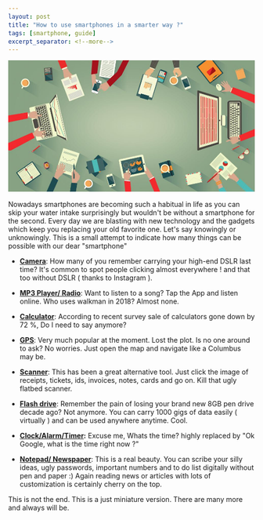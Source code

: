 ```yaml
---
layout: post
title: "How to use smartphones in a smarter way ?"
tags: [smartphone, guide]
excerpt_separator: <!--more-->
---
```


<img src="/assets/img/smartphonepost.jpg" alt="smartphone heading">

<html>
<head>
</head>
<body>
<p>Nowadays smartphones are becoming such a habitual in life as you can
skip your water intake surprisingly but wouldn't be without a
smartphone for the second. Every day we are blasting with new
technology and the gadgets which keep you replacing your old favorite
one. Let's say knowingly or unknowingly. This is a small attempt to
indicate how many things can be possible with our dear "smartphone"</p>
<ul> <!--more-->
<li><i class="fa fa-camera-retro fa-lg"></i><span style="font-weight: bold; text-decoration: underline;">Camera</span>:
How many of you remember carrying your high-end DSLR last
time? It's common to spot people clicking almost everywhere ! and that
too without DSLR ( thanks to Instagram ).&nbsp;</li>
</ul>
<ul>
<li><i class="fa fa-music"></i><span style="font-weight: bold; text-decoration: underline;">MP3
Player/ Radio</span>: Want to listen to a song? Tap the App and
listen online. Who uses walkman in 2018? Almost none.</li>
</ul>
<ul>
<li><i class="fa fa-calculator"></i><span style="font-weight: bold; text-decoration: underline;">Calculator</span>:
According to recent survey sale of calculators gone
down by 72 %, Do I need to say anymore?&nbsp;</li>
</ul>
<ul>
<li><i class="fa fa-map-marker-alt"></i><span style="font-weight: bold; text-decoration: underline;">GPS</span>:
Very much popular at the moment. Lost the plot. Is no one
around to ask? No worries. Just open the map and navigate like a
Columbus may be.</li>
</ul>
<ul>
<li><i class="fa fa-scanner"></i><span style="font-weight: bold; text-decoration: underline;">Scanner</span>:
This has been a great alternative tool. Just click the
image of receipts, tickets, ids, invoices, notes, cards and go on. Kill
that ugly flatbed scanner.&nbsp;</li>
</ul>
<ul>
<li><i class="fa fa-usb"></i><span style="font-weight: bold; text-decoration: underline;">Flash
drive</span>: Remember the pain of losing your brand new 8GB pen
drive decade ago? Not anymore. You can carry 1000 gigs of data easily (
virtually ) and can be used anywhere anytime. Cool.</li>
</ul>
<ul>
<li><i class="fa fa-clock"></i><span style="font-weight: bold; text-decoration: underline;">Clock/Alarm/Timer</span><span
style="font-weight: bold;">:</span> Excuse me, Whats the time? highly
replaced
by "Ok Google, what is the time right now ?"&nbsp;</li>
</ul>
<ul>
<li><i class="fa fa-sticky-note"></i><span style="font-weight: bold; text-decoration: underline;">Notepad/
Newspaper</span>: This is a real beauty. You can scribe your
silly ideas, ugly passwords, important numbers and to do list digitally
without pen and paper :) Again reading news or articles with lots of
customization is certainly cherry on the top.</li>
</ul>
<p>This is not the end. This is a just miniature version. There are
many more and always will be.</p>
</body>
</html>
